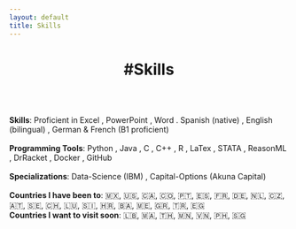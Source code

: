 ```yaml
---
layout: default
title: Skills 
---
```


<div class="center">
    <h1> #Skills</h1>
</div>
<br>
<br>

**Skills**: Proficient in Excel <i class="fas fa-file-excel excel-icon"></i>, PowerPoint <i class="fas fa-file-powerpoint powerpoint-icon"></i>, Word <i class="fas fa-file-word word-icon"></i>. Spanish (native) <i class="fas fa-globe spanish-icon"></i>, English (bilingual) <i class="fas fa-globe english-icon"></i>, German & French (B1 proficient) <i class="fas fa-globe german-icon"></i>  
<br>
**Programming Tools**: Python <i class="fab fa-python python-icon"></i>, Java <i class="fab fa-java java-icon"></i>, C <i class="fas fa-code c-icon"></i>, C++ <i class="fas fa-code cpp-icon"></i>, R <i class="fab fa-r-project r-icon"></i>, LaTex <i class="fas fa-file-alt latex-icon"></i>, STATA <i class="fas fa-chart-bar stata-icon"></i>, ReasonML <i class="fas fa-code reasonml-icon"></i>, DrRacket <i class="fas fa-code drracket-icon"></i>, Docker <i class="fab fa-docker docker-icon"></i>, GitHub <i class="fab fa-github github-icon"></i>  
<br>
**Specializations**: Data-Science (IBM) <i class="fas fa-database ibm-icon"></i>, Capital-Options (Akuna Capital) <i class="fas fa-chart-line akuna-icon"></i>  
<br>
**Countries I have been to**: 🇲🇽, 🇺🇸, 🇨🇦, 🇨🇴, 🇵🇹, 🇪🇸, 🇫🇷, 🇩🇪, 🇳🇱, 🇨🇿, 🇦🇹, 🇸🇪, 🇨🇭, 🇱🇺, 🇸🇮, 🇭🇷, 🇧🇦, 🇲🇪, 🇬🇷, 🇹🇷, 🇪🇬
<br>
**Countries I want to visit soon**: 🇱🇧, 🇲🇦, 🇹🇭, 🇲🇳, 🇻🇳, 🇵🇭, 🇸🇬


<style>
    .center {
        text-align: center;
    }
    .excel-icon {
        color: #217346;
    }
    .powerpoint-icon {
        color: #D24726;
    }
    .word-icon {
        color: #2B579A;
    }
    .spanish-icon, .english-icon, .german-icon {
        color: #FFCC00;
    }
    .python-icon {
        color: #3776AB;
    }
    .java-icon {
        color: #007396;
    }
    .c-icon {
        color: #A8B9CC;
    }
    .cpp-icon {
        color: #00599C;
    }
    .r-icon {
        color: #276DC3;
    }
    .latex-icon {
        color: #008080;
    }
    .stata-icon {
        color: #1A5276;
    }
    .reasonml-icon {
        color: #DB7093;
    }
    .drracket-icon {
        color: #1E90FF;
    }
    .docker-icon {
        color: #2496ED;
    }
    .github-icon {
        color: #181717;
    }
    .ibm-icon {
        color: #006699;
    }
    .akuna-icon {
        color: #2ECC71;
    }
</style>
